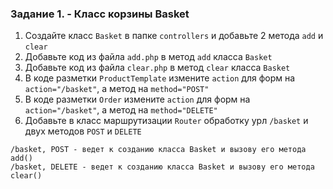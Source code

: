 ### Задание 1. - Класс корзины Basket

1. Создайте класс `Basket` в папке `controllers` и добавьте 2 метода `add` и `clear`
2. Добавьте код из файла `add.php` в метод `add` класса `Basket`
3. Добавьте код из файла `clear.php` в метод `clear` класса `Basket`
4. В коде разметки `ProductTemplate` измените `action` для форм на `action="/basket"`, а метод на `method="POST"`
5. В коде разметки `Order` измените `action` для форм на `action="/basket"`, а метод на `method="DELETE"`
6. Добавьте в класс маршрутизации `Router` обработку урл `/basket` и двух методов `POST` и `DELETE`
```
/basket, POST - ведет к созданию класса Basket и вызову его метода add()
/basket, DELETE - ведет к созданию класса Basket и вызову его метода clear()
```
